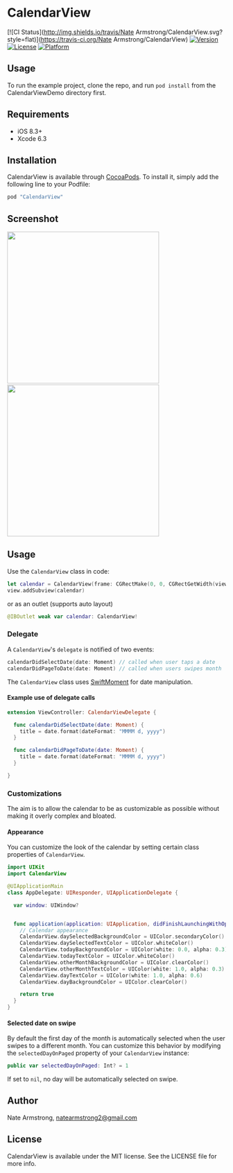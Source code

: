 # CalendarView

[![CI Status](http://img.shields.io/travis/Nate Armstrong/CalendarView.svg?style=flat)](https://travis-ci.org/Nate Armstrong/CalendarView)
[![Version](https://img.shields.io/cocoapods/v/CalendarView.svg?style=flat)](http://cocoapods.org/pods/CalendarView)
[![License](https://img.shields.io/cocoapods/l/CalendarView.svg?style=flat)](http://cocoapods.org/pods/CalendarView)
[![Platform](https://img.shields.io/cocoapods/p/CalendarView.svg?style=flat)](http://cocoapods.org/pods/CalendarView)

## Usage

To run the example project, clone the repo, and run `pod install` from the CalendarViewDemo directory first.

## Requirements

* iOS 8.3+
* Xcode 6.3

## Installation

CalendarView is available through [CocoaPods](http://cocoapods.org). To install
it, simply add the following line to your Podfile:

```ruby
pod "CalendarView"
```

## Screenshot

<img src="./screens/demo.gif" width="350px" />
&nbsp;
&nbsp;
<img src="./screens/screenshot.png" width="350px" />

## Usage

Use the `CalendarView` class in code:

```swift
let calendar = CalendarView(frame: CGRectMake(0, 0, CGRectGetWidth(view.frame), 320))
view.addSubview(calendar)
```

or as an outlet (supports auto layout)

```swift
@IBOutlet weak var calendar: CalendarView!
```

### Delegate

A `CalendarView`'s `delegate` is notified of two events:

```swift
calendarDidSelectDate(date: Moment) // called when user taps a date
calendarDidPageToDate(date: Moment) // called when users swipes month
```

The `CalendarView` class uses [SwiftMoment](https://github.com/akosma/SwiftMoment)
for date manipulation.

#### Example use of delegate calls

```swift
extension ViewController: CalendarViewDelegate {

  func calendarDidSelectDate(date: Moment) {
    title = date.format(dateFormat: "MMMM d, yyyy")
  }

  func calendarDidPageToDate(date: Moment) {
    title = date.format(dateFormat: "MMMM d, yyyy")
  }

}
```

### Customizations

The aim is to allow the calendar to be as customizable as possible without making
it overly complex and bloated.

#### Appearance

You can customize the look of the calendar by setting certain class properties of
`CalendarView`.

```swift
import UIKit
import CalendarView

@UIApplicationMain
class AppDelegate: UIResponder, UIApplicationDelegate {

  var window: UIWindow?


  func application(application: UIApplication, didFinishLaunchingWithOptions launchOptions: [NSObject: AnyObject]?) -> Bool {
    // Calendar appearance
    CalendarView.daySelectedBackgroundColor = UIColor.secondaryColor()
    CalendarView.daySelectedTextColor = UIColor.whiteColor()
    CalendarView.todayBackgroundColor = UIColor(white: 0.0, alpha: 0.3)
    CalendarView.todayTextColor = UIColor.whiteColor()
    CalendarView.otherMonthBackgroundColor = UIColor.clearColor()
    CalendarView.otherMonthTextColor = UIColor(white: 1.0, alpha: 0.3)
    CalendarView.dayTextColor = UIColor(white: 1.0, alpha: 0.6)
    CalendarView.dayBackgroundColor = UIColor.clearColor()

    return true
  }
}
```

#### Selected date on swipe

By default the first day of the month is automatically selected when the user swipes
to a different month. You can customize this behavior by modifying the `selectedDayOnPaged`
property of your `CalendarView` instance:

```swift
public var selectedDayOnPaged: Int? = 1
```

If set to `nil`, no day will be automatically selected on swipe.

## Author

Nate Armstrong, natearmstrong2@gmail.com

## License

CalendarView is available under the MIT license. See the LICENSE file for more info.
